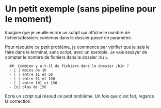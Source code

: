 # Un petit exemple (sans pipeline pour le moment)

Imagine que je veuille écrire un script qui affiche le nombre de fichiers/dossiers contenus dans le dossier passé en paramètre.

Pour résoudre ce petit problème, je commence par vérifier que je sais le faire dans le terminal, sans script, avec un exemple.
Je vais essayer de compter le nombre de fichiers dans le dossier `/bin`.

```{quizdown} 
  ##  Combien y a-t-il de fichiers dans le dossier /bin ? 
  - [ ] moins de 10
  - [ ] entre 11 et 50
  - [ ] entre 51 et 100
  - [ ] entre 101 et 150
  - [x] plus de 150
```

Ecris un script qui résoud ce petit problème. Un fois que c'est fait, regarde la correction.

